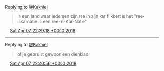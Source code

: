 Replying to [@Kakhiel](https://twitter.com/Kakhiel/status/982650528625844225)

> In een land waar iedereen zijn ree in zijn kar flikkert is het "ree\-inkarnatie in een ree\-in\-Kar\-Natie"

<img src="../../media/tweet.ico" width="12" /> [Sat Apr 07 22:39:18 +0000 2018](https://twitter.com/DromerDenker/status/982749688444194817)

----

Replying to [@Kakhiel](https://twitter.com/Kakhiel/status/982649342963146753)

> of je gebruikt gewoon een dienblad

<img src="../../media/tweet.ico" width="12" /> [Sat Apr 07 22:40:56 +0000 2018](https://twitter.com/DromerDenker/status/982750095752998912)